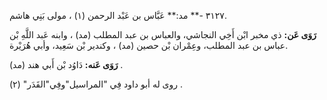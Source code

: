 ٣١٢٧ -** مد:** عَبَّاس بن عَبْد الرحمن (١) ، مولى بَنِي هاشم.

**رَوَى عَن:** ذي مخبر ابْن أَخِي النجاشي، والعباس بن عبد المطلب (مد) ، وابنه عَبد اللَّهِ بْن عباس بن عبد المطلب، وعِمْران بْن حصين (مد) ، وكندير بْن سَعِيد، وأبي هُرَيْرة.

**رَوَى عَنه:** دَاوُد بْن أَبي هند (مد) .

روى له أبو داود فِي "المراسيل"وفِي"القَدَر" (٢) .